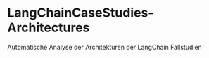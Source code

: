 # LangChainCaseStudies-Architectures
Automatische Analyse der Architekturen der LangChain Fallstudien
